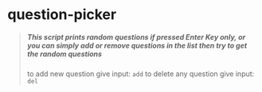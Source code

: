 # question-picker
> ##### This script prints random questions if pressed Enter Key only, or you can simply add or remove questions in the list then try to get the random questions
> to add new question give input: `add`
> to delete any question give input: `del`
